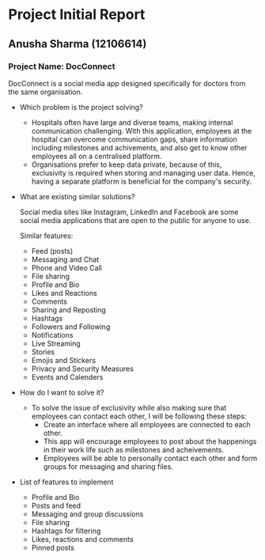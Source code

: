# Project Initial Report

## Anusha Sharma (12106614)

### Project Name: DocConnect

DocConnect is a social media app designed specifically for doctors from the same organisation.

- Which problem is the project solving?

  - Hospitals often have large and diverse teams, making internal communication challenging. With this application, employees at the hospital can overcome communication gaps, share information including milestones and achivements, and also get to know other employees all on a centralised platform.
  - Organisations prefer to keep data private, because of this, exclusivity is required when storing and managing user data. Hence, having a separate platform is beneficial for the company's security.

- What are existing similar solutions?

  Social media sites like Instagram, LinkedIn and Facebook are some social media applications that are open to the public for anyone to use.

  Similar features:

  - Feed (posts)
  - Messaging and Chat
  - Phone and Video Call
  - File sharing
  - Profile and Bio
  - Likes and Reactions
  - Comments
  - Sharing and Reposting
  - Hashtags
  - Followers and Following
  - Notifications
  - Live Streaming
  - Stories
  - Emojis and Stickers
  - Privacy and Security Measures
  - Events and Calenders

- How do I want to solve it?

  - To solve the issue of exclusivity while also making sure that employees can contact each other, I will be following these steps:
    - Create an interface where all employees are connected to each other.
    - This app will encourage employees to post about the happenings in their work life such as milestones and acheivements.
    - Employees will be able to personally contact each other and form groups for messaging and sharing files.

- List of features to implement
  - Profile and Bio
  - Posts and feed
  - Messaging and group discussions
  - File sharing
  - Hashtags for filtering
  - Likes, reactions and comments
  - Pinned posts

